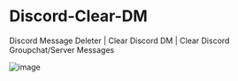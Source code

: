 # Discord-Clear-DM
Discord Message Deleter | Clear Discord DM | Clear Discord Groupchat/Server Messages

![image](https://user-images.githubusercontent.com/111514925/189263004-83912563-a452-4efe-888a-66fc2a7276a8.png)
